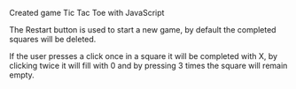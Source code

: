 Created game Tic Tac Toe with JavaScript



The Restart button is used to start a new game, by default the completed squares will be deleted.

If the user presses a click once in a square it will be completed with X, by clicking twice it will fill with 0 and by pressing 3 times the square will remain empty.
